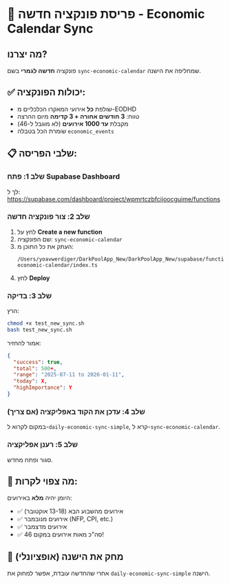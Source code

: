 # 🚀 פריסת פונקציה חדשה - Economic Calendar Sync

## מה יצרנו?

פונקציה **חדשה לגמרי** בשם `sync-economic-calendar` שמחליפה את הישנה.

## ✅ יכולות הפונקציה:

- שולפת **כל** אירועי המאקרו הכלכליים מ-EODHD
- טווח: **3 חודשים אחורה + 3 קדימה** מיום ההרצה
- מקבלת **עד 1000 אירועים** (לא מוגבל ל-46)
- שומרת הכל בטבלה `economic_events`

## 📋 שלבי הפריסה:

### שלב 1: פתח Supabase Dashboard
לך ל: https://supabase.com/dashboard/project/wpmrtczbfcijoocguime/functions

### שלב 2: צור פונקציה חדשה
1. לחץ על **Create a new function**
2. שם הפונקציה: `sync-economic-calendar`
3. העתק את כל התוכן מ:
   ```
   /Users/yoavwerdiger/DarkPoolApp_New/DarkPoolApp_New/supabase/functions/sync-economic-calendar/index.ts
   ```
4. לחץ **Deploy**

### שלב 3: בדיקה
הרץ:
```bash
chmod +x test_new_sync.sh
bash test_new_sync.sh
```

אמור להחזיר:
```json
{
  "success": true,
  "total": 500+,
  "range": "2025-07-11 to 2026-01-11",
  "today": X,
  "highImportance": Y
}
```

### שלב 4: עדכן את הקוד באפליקציה (אם צריך)
במקום לקרוא ל-`daily-economic-sync-simple`, קרא ל-`sync-economic-calendar`.

### שלב 5: רענן אפליקציה
סגור ופתח מחדש.

## 🎯 מה צפוי לקרות:

היומן יהיה **מלא** באירועים:
- ✅ אירועים מהשבוע הבא (13-18 אוקטובר)
- ✅ אירועים מנובמבר (NFP, CPI, etc.)
- ✅ אירועים מדצמבר
- ✅ סה"כ מאות אירועים במקום 46!

## 🔄 מחק את הישנה (אופציונלי)
אחרי שהחדשה עובדת, אפשר למחוק את `daily-economic-sync-simple` הישנה.


